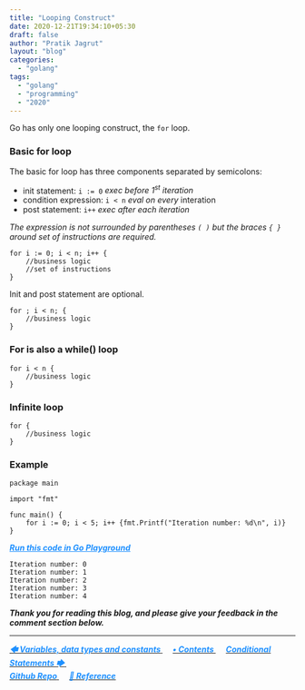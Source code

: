 ```yaml
---
title: "Looping Construct"
date: 2020-12-21T19:34:10+05:30
draft: false
author: "Pratik Jagrut"
layout: "blog"
categories:
  - "golang"
tags:
  - "golang"
  - "programming"
  - "2020"
---
```


Go has only one looping construct, the `for` loop.

### Basic for loop

The basic for loop has three components separated by semicolons:

- init statement: `i := 0` *exec before 1<sup>st</sup> iteration*
- condition expression: `i < n` *eval on every* interation
- post statement: `i++` *exec after each iteration*

*The expression is not surrounded by parentheses `( )` but the braces `{ }` around set of instructions are required.*

```
for i := 0; i < n; i++ {
    //business logic
    //set of instructions
}
```

Init and post statement are optional.

```
for ; i < n; {
    //business logic
}
```

### For is also a while() loop

```
for i < n {
    //business logic
}
```

### Infinite loop

```
for {
    //business logic
}
```

### Example

```
package main

import "fmt"

func main() {
	for i := 0; i < 5; i++ {fmt.Printf("Iteration number: %d\n", i)}
}
```
***<a href="https://play.golang.org/p/OysJvNK3rNz" style="color:DodgerBlue" target="_blank">Run this code in Go Playground</a>***
```
Iteration number: 0
Iteration number: 1
Iteration number: 2
Iteration number: 3
Iteration number: 4
```

***Thank you for reading this blog, and please give your feedback in the comment section below.***
<hr>

<a href="/blog/golang/series/vdc">
  <b style="color:DodgerBlue">
    <i>🡄 Variables, data types and constants</i>
  </b>
</a> &emsp;

<a href="/blog/golang/series/contents">
  <b style="color:DodgerBlue">
    <i>• Contents</i>
  </b>
</a>  &emsp;

<a href="/blog/golang/series/if_else">
    <b style="color:DodgerBlue">
        <i>Conditional Statements 🡆</i>
    </b>
</a>  &emsp;

<br>

<a href="https://github.com/pratikjagrut/go-tutorial" target="_blank">
  <b style="color:DodgerBlue" class="fab fa-github">
    <i>Github Repo</i>
  </b>
</a>  &emsp;

<a href="https://github.com/pratikjagrut/go-tutorial/blob/master/REFERENCE.md" target="_blank">
  <b style="color:DodgerBlue">
    <i>&#128279; Reference</i>
  </b>
</a>